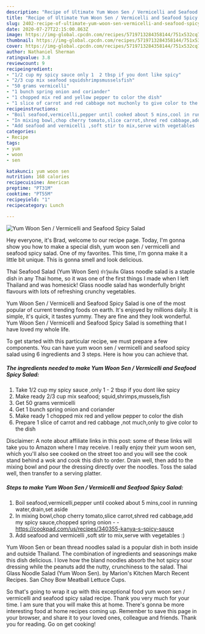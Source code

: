 ```yaml
---
description: "Recipe of Ultimate Yum Woon Sen / Vermicelli and Seafood Spicy Salad"
title: "Recipe of Ultimate Yum Woon Sen / Vermicelli and Seafood Spicy Salad"
slug: 2402-recipe-of-ultimate-yum-woon-sen-vermicelli-and-seafood-spicy-salad
date: 2020-07-27T22:15:00.863Z
image: https://img-global.cpcdn.com/recipes/5719713284358144/751x532cq70/yum-woon-sen-vermicelli-and-seafood-spicy-salad-recipe-main-photo.jpg
thumbnail: https://img-global.cpcdn.com/recipes/5719713284358144/751x532cq70/yum-woon-sen-vermicelli-and-seafood-spicy-salad-recipe-main-photo.jpg
cover: https://img-global.cpcdn.com/recipes/5719713284358144/751x532cq70/yum-woon-sen-vermicelli-and-seafood-spicy-salad-recipe-main-photo.jpg
author: Nathaniel Sherman
ratingvalue: 3.8
reviewcount: 9
recipeingredient:
- "1/2 cup my spicy sauce only 1  2 tbsp if you dont like spicy"
- "2/3 cup mix seafood squidshrimpsmusselsfish"
- "50 grams vermicelli"
- "1 bunch spring onion and coriander"
- "1 chopped mix red and yellow pepper to color the dish"
- "1 slice of carrot and red cabbage not muchonly to give color to the dish"
recipeinstructions:
- "Boil seafood,vermicelli,pepper until cooked about 5 mins,cool in running water,drain,set aside"
- "In mixing bowl,chop cherry tomato,slice carrot,shred red cabbage,add my spicy sauce,chopped spring onion  https://cookpad.com/us/recipes/340355-kanya-s-spicy-sauce"
- "Add seafood and vermicelli ,soft stir to mix,serve with vegetables :)"
categories:
- Recipe
tags:
- yum
- woon
- sen

katakunci: yum woon sen 
nutrition: 168 calories
recipecuisine: American
preptime: "PT31M"
cooktime: "PT55M"
recipeyield: "1"
recipecategory: Lunch

---
```



![Yum Woon Sen / Vermicelli and Seafood Spicy Salad](https://img-global.cpcdn.com/recipes/5719713284358144/751x532cq70/yum-woon-sen-vermicelli-and-seafood-spicy-salad-recipe-main-photo.jpg)

Hey everyone, it's Brad, welcome to our recipe page. Today, I'm gonna show you how to make a special dish, yum woon sen / vermicelli and seafood spicy salad. One of my favorites. This time, I'm gonna make it a little bit unique. This is gonna smell and look delicious.

Thai Seafood Salad (Yum Woon Sen) ยำวุ้นเส้น Glass noodle salad is a staple dish in any Thai home, so it was one of the first things I made when I left Thailand and was homesick! Glass noodle salad has wonderfully bright flavours with lots of refreshing crunchy vegetables.

Yum Woon Sen / Vermicelli and Seafood Spicy Salad is one of the most popular of current trending foods on earth. It's enjoyed by millions daily. It is simple, it's quick, it tastes yummy. They are fine and they look wonderful. Yum Woon Sen / Vermicelli and Seafood Spicy Salad is something that I have loved my whole life.


To get started with this particular recipe, we must prepare a few components. You can have yum woon sen / vermicelli and seafood spicy salad using 6 ingredients and 3 steps. Here is how you can achieve that.

<!--inarticleads1-->

##### The ingredients needed to make Yum Woon Sen / Vermicelli and Seafood Spicy Salad:

1. Take 1/2 cup my spicy sauce ,only 1 - 2 tbsp if you dont like spicy
1. Make ready 2/3 cup mix seafood; squid,shrimps,mussels,fish
1. Get 50 grams vermicelli
1. Get 1 bunch spring onion and coriander
1. Make ready 1 chopped mix red and yellow pepper to color the dish
1. Prepare 1 slice of carrot and red cabbage ,not much,only to give color to the dish


Disclaimer: A note about affiliate links in this post: some of these links will take you to Amazon where I may receive. I really enjoy their yum woon sen, which you&#39;ll also see cooked on the street too and you will see the cook stand behind a wok and cook this dish to order. Drain well, then add to the mixing bowl and pour the dressing directly over the noodles. Toss the salad well, then transfer to a serving platter. 

<!--inarticleads2-->

##### Steps to make Yum Woon Sen / Vermicelli and Seafood Spicy Salad:

1. Boil seafood,vermicelli,pepper until cooked about 5 mins,cool in running water,drain,set aside
1. In mixing bowl,chop cherry tomato,slice carrot,shred red cabbage,add my spicy sauce,chopped spring onion -  - https://cookpad.com/us/recipes/340355-kanya-s-spicy-sauce
1. Add seafood and vermicelli ,soft stir to mix,serve with vegetables :)


Yum Woon Sen or bean thread noodles salad is a popular dish in both inside and outside Thailand. The combination of ingredients and seasonings make this dish delicious. I love how the bland noodles absorb the hot spicy sour dressing while the peanuts add the nutty, crunchiness to the salad. Thai Glass Noodle Salad (Yum Woon Sen). by Marion&#39;s Kitchen March Recent Recipes. San Choy Bow Meatball Lettuce Cups. 

So that's going to wrap it up with this exceptional food yum woon sen / vermicelli and seafood spicy salad recipe. Thank you very much for your time. I am sure that you will make this at home. There's gonna be more interesting food at home recipes coming up. Remember to save this page in your browser, and share it to your loved ones, colleague and friends. Thank you for reading. Go on get cooking!
